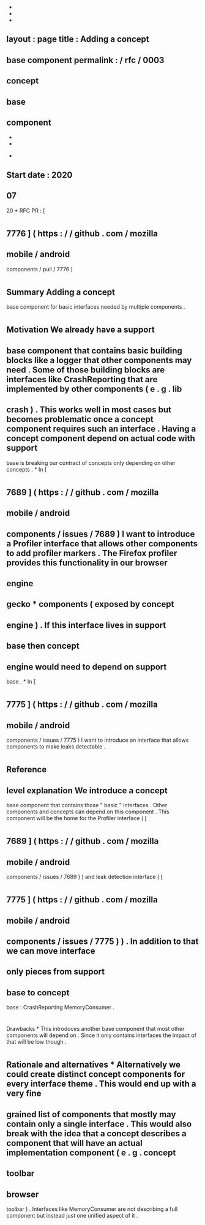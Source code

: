 -
-
-
layout
:
page
title
:
Adding
a
concept
-
base
component
permalink
:
/
rfc
/
0003
-
concept
-
base
-
component
-
-
-
*
Start
date
:
2020
-
07
-
20
*
RFC
PR
:
[
#
7776
]
(
https
:
/
/
github
.
com
/
mozilla
-
mobile
/
android
-
components
/
pull
/
7776
)
#
#
Summary
Adding
a
concept
-
base
component
for
basic
interfaces
needed
by
multiple
components
.
#
#
Motivation
We
already
have
a
support
-
base
component
that
contains
basic
building
blocks
like
a
logger
that
other
components
may
need
.
Some
of
those
building
blocks
are
interfaces
like
CrashReporting
that
are
implemented
by
other
components
(
e
.
g
.
lib
-
crash
)
.
This
works
well
in
most
cases
but
becomes
problematic
once
a
concept
component
requires
such
an
interface
.
Having
a
concept
component
depend
on
actual
code
with
support
-
base
is
breaking
our
contract
of
concepts
only
depending
on
other
concepts
.
*
In
[
#
7689
]
(
https
:
/
/
github
.
com
/
mozilla
-
mobile
/
android
-
components
/
issues
/
7689
)
I
want
to
introduce
a
Profiler
interface
that
allows
other
components
to
add
profiler
markers
.
The
Firefox
profiler
provides
this
functionality
in
our
browser
-
engine
-
gecko
*
components
(
exposed
by
concept
-
engine
)
.
If
this
interface
lives
in
support
-
base
then
concept
-
engine
would
need
to
depend
on
support
-
base
.
*
In
[
#
7775
]
(
https
:
/
/
github
.
com
/
mozilla
-
mobile
/
android
-
components
/
issues
/
7775
)
I
want
to
introduce
an
interface
that
allows
components
to
make
leaks
detectable
.
#
#
Reference
-
level
explanation
We
introduce
a
concept
-
base
component
that
contains
those
"
basic
"
interfaces
.
Other
components
and
concepts
can
depend
on
this
component
.
This
component
will
be
the
home
for
the
Profiler
interface
(
[
#
7689
]
(
https
:
/
/
github
.
com
/
mozilla
-
mobile
/
android
-
components
/
issues
/
7689
)
)
and
leak
detection
interface
(
[
#
7775
]
(
https
:
/
/
github
.
com
/
mozilla
-
mobile
/
android
-
components
/
issues
/
7775
)
)
.
In
addition
to
that
we
can
move
interface
-
only
pieces
from
support
-
base
to
concept
-
base
:
CrashReporting
MemoryConsumer
.
#
#
Drawbacks
*
This
introduces
another
base
component
that
most
other
components
will
depend
on
.
Since
it
only
contains
interfaces
the
impact
of
that
will
be
low
though
.
#
#
Rationale
and
alternatives
*
Alternatively
we
could
create
distinct
concept
components
for
every
interface
theme
.
This
would
end
up
with
a
very
fine
-
grained
list
of
components
that
mostly
may
contain
only
a
single
interface
.
This
would
also
break
with
the
idea
that
a
concept
describes
a
component
that
will
have
an
actual
implementation
component
(
e
.
g
.
concept
-
toolbar
-
>
browser
-
toolbar
)
.
Interfaces
like
MemoryConsumer
are
not
describing
a
full
component
but
instead
just
one
unified
aspect
of
it
.
